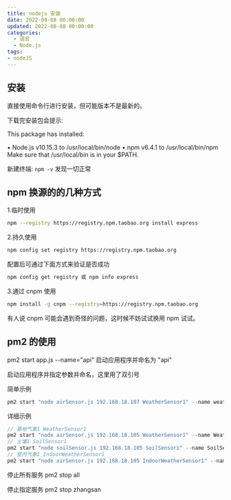 ```yaml
---
title: nodejs 安装
date: 2022-08-08 00:00:00
updated: 2022-08-08 00:00:00
categories:
  - 语言
  - Node.js
tags:
- nodeJS
---
```


## 安装

直接使用命令行进行安装，但可能版本不是最新的。

下载完安装包会提示:

This package has installed:

• Node.js v10.15.3 to /usr/local/bin/node
• npm v6.4.1 to /usr/local/bin/npm
Make sure that /usr/local/bin is in your $PATH.

新建终端: `npm -v` 发现一切正常

## npm 换源的的几种方式

1.临时使用

```sh
npm --registry https://registry.npm.taobao.org install express
```

2.持久使用

```sh
npm config set registry https://registry.npm.taobao.org
```

配置后可通过下面方式来验证是否成功

```sh
npm config get registry 或 npm info express
```

3.通过 cnpm 使用

```sh
npm install -g cnpm --registry=https://registry.npm.taobao.org
```

有人说 cnpm 可能会遇到奇怪的问题，这时候不妨试试换用 npm 试试。

## pm2 的使用

pm2 start app.js --name="api"
启动应用程序并命名为 "api"

启动应用程序并指定参数并命名，这里用了双引号

简单示例

```js
pm2 start "node airSensor.js 192.168.18.107 WeatherSensor1" --name weather2
```

详细示例

```js
// 基地气象1 WeatherSensor1
pm2 start "node airSensor.js 192.168.18.105 WeatherSensor1" --name WeatherSensor1
// 土壤1 SoilSensor1
pm2 start "node soilSensor.js 192.168.18.105 SoilSensor1" --name SoilSensor1
// 室内气象1 IndoorWeatherSensor1
pm2 start "node airSensor.js 192.168.18.105 IndoorWeatherSensor1" --name IndoorWeatherSensor1
```

停止所有服务
pm2 stop all

停止指定服务
pm2 stop zhangsan
